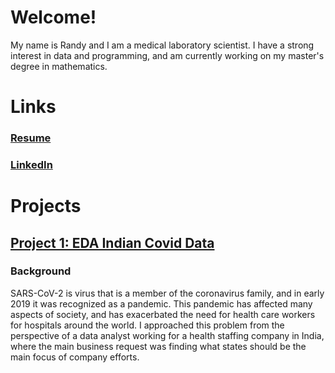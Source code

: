 # Welcome!
My name is Randy and I am a medical laboratory scientist. I have a strong interest in data and programming, and am currently working on my master's degree in mathematics. 

# Links
### [Resume](https://github.com/lazyrandy/R.A.-Stoneroad-II---Data-Analytics-Portfolio/blob/main/General%20Resume%20v1.pdf)
### [LinkedIn](linkedin.com/in/randy-s-86baa0127)

# Projects
## [Project 1: EDA Indian Covid Data](https://github.com/lazyrandy/EDA-Indian-Covid-Data)
### Background
SARS-CoV-2 is virus that is a member of the coronavirus family, and in early 2019 it was recognized as a pandemic. This pandemic has affected many aspects of society, and has exacerbated the need for health care workers for hospitals around the world. I approached this problem from the perspective of a data analyst working for a health staffing company in India, where the main business request was finding what states should be the main focus of company efforts.
